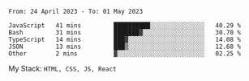 <!--START_SECTION:waka-->

```text
From: 24 April 2023 - To: 01 May 2023

JavaScript   41 mins         ██████████░░░░░░░░░░░░░░░   40.29 %
Bash         31 mins         ███████▓░░░░░░░░░░░░░░░░░   30.70 %
TypeScript   14 mins         ███▓░░░░░░░░░░░░░░░░░░░░░   14.08 %
JSON         13 mins         ███▒░░░░░░░░░░░░░░░░░░░░░   12.68 %
Other        2 mins          ▓░░░░░░░░░░░░░░░░░░░░░░░░   02.25 %
```

<!--END_SECTION:waka-->
My Stack: `HTML, CSS, JS, React`
